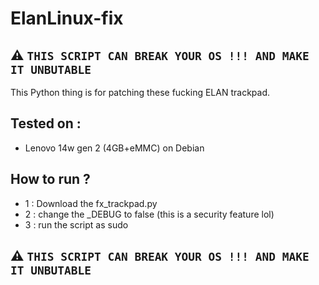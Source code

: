 # ElanLinux-fix

## ⚠️ `THIS SCRIPT CAN BREAK YOUR OS !!! AND MAKE IT UNBUTABLE`

This Python thing is for patching these fucking ELAN trackpad.

## Tested on :

- Lenovo 14w gen 2 (4GB+eMMC) on Debian

## How to run ?

- 1 : Download the fx_trackpad.py
- 2 : change the _DEBUG to false (this is a security feature lol)
- 3 : run the script as sudo

## ⚠️ `THIS SCRIPT CAN BREAK YOUR OS !!! AND MAKE IT UNBUTABLE`